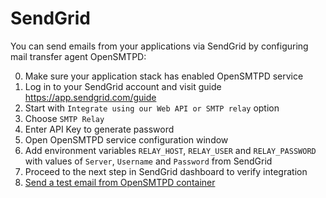# SendGrid

You can send emails from your applications via SendGrid by configuring mail transfer agent OpenSMTPD:

0. Make sure your application stack has enabled OpenSMTPD service
1. Log in to your SendGrid account and visit guide https://app.sendgrid.com/guide
2. Start with `Integrate using our Web API or SMTP relay` option
3. Choose `SMTP Relay`
4. Enter API Key to generate password
5. Open OpenSMTPD service configuration window
6. Add environment variables `RELAY_HOST`, `RELAY_USER` and `RELAY_PASSWORD` with values of `Server`, `Username` and `Password` from SendGrid
7. Proceed to the next step in SendGrid dashboard to verify integration
6. [Send a test email from OpenSMTPD container](https://cloud.wodby.com/stackhub/a545abfe-6882-4d47-b7b6-0e49516cefb7/overview#sending-test-emails-from-cli)
